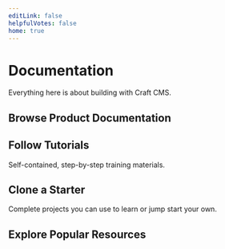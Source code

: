 ```yaml
---
editLink: false
helpfulVotes: false
home: true
---
```


# Documentation

Everything here is about building with Craft CMS.

## Browse Product Documentation

<div class="w-full flex -mx-2">
    <LinkPanel title="Craft CMS" subtitle="Flexible content management." link="/3.x/" icon="/icons/craft.svg" />
    <LinkPanel title="Craft Commerce" subtitle="Custom, extensible ecommerce." link="/commerce/3.x/" icon="/icons/commerce.svg" />
</div>

## Follow Tutorials

Self-contained, step-by-step training materials.

<IconLink title="Getting Started with Craft" subtitle="Learn the fundamentals building a simple blog." link="/tutorials/getting-started/" icon="/icons/icon-tutorial.svg" />

## Clone a Starter

Complete projects you can use to learn or jump start your own.

<div class="w-full flex -mx-2">
    <LinkPanel title="Blog Starter" subtitle="craftcms/starter-blog" link="https://github.com/craftcms/starter-blog" :repo="true" />
</div>

## Explore Popular Resources

<div class="flex flex-wrap">
    <div class="w-1/2">
        <IconLink title="Knowledge Base" 
            subtitle="Read support articles." 
            link="https://craftcms.com/knowledge-base" 
            icon="/icons/icon-knowledge-base.svg" 
            icon-size="large" 
        />
    </div>
    <div class="w-1/2">
        <IconLink title="Stack Exchange" 
            subtitle="Get help and help others." 
            link="https://craftcms.stackexchange.com/" 
            icon="/icons/icon-stack-exchange.svg" 
            icon-size="large" 
        />
    </div>
    <div class="w-1/2">
        <IconLink title="Discord" 
            subtitle="Meet the community." 
            link="https://craftcms.com/discord" 
            icon="/icons/icon-discord.svg" 
            icon-size="large" 
        />
    </div>
    <div class="w-1/2">
        <IconLink title="Twitter" 
            subtitle="See the latest Craft tweets." 
            link="https://twitter.com/craftcms" 
            icon="/icons/icon-twitter.svg" 
            icon-size="large" 
        />
    </div>
    <div class="w-1/2">
        <IconLink title="CraftQuest" 
            subtitle="Watch video courses." 
            link="https://craftquest.com/" 
            icon="/icons/icon-generic-link.svg" 
            icon-size="large" 
        />
    </div>
    <div class="w-1/2">
        <IconLink title="Craft Link List" 
            subtitle="Stay in-the-know." 
            link="https://craftlinklist.com/" 
            icon="/icons/icon-generic-link.svg" 
            icon-size="large" 
        />
    </div>
    <div class="w-1/2">
        <IconLink title="nystudio107 Blog" 
            subtitle="Learn Craft & web dev." 
            link="https://nystudio107.com/blog" 
            icon="/icons/icon-nystudio107.svg" 
            icon-size="large" 
        />
    </div>
</div>

